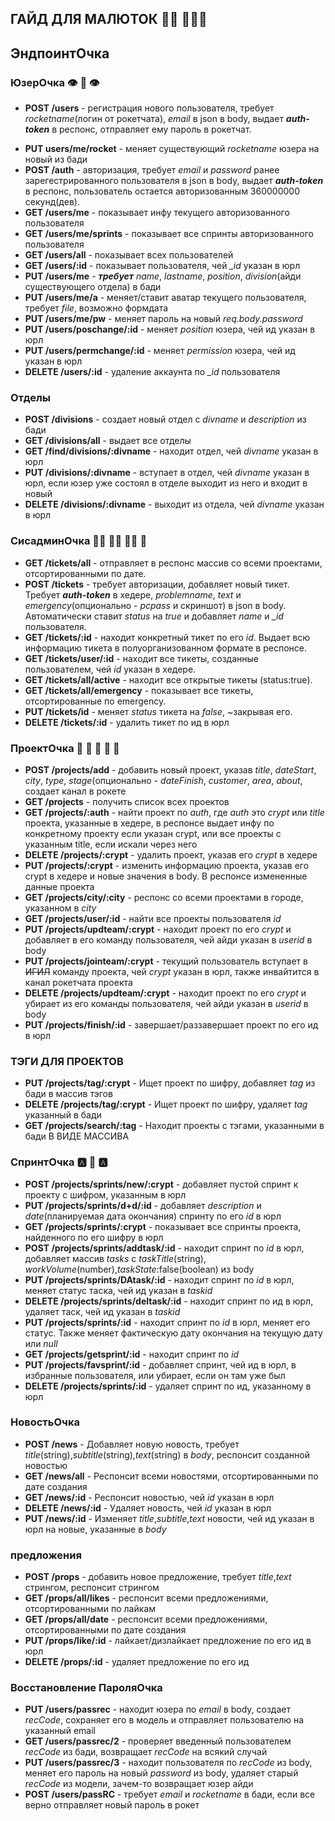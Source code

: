 ## ГАЙД ДЛЯ МАЛЮТОК :person_in_manual_wheelchair: :family_man_man_boy:

## ЭндпоинтОчка

### ЮзерОчка :eye: :lips: :eye:

- **POST /users** - регистрация нового пользователя, требует _rocketname_(логин от рокетчата), _email_ в json в body, выдает **_auth-token_** в респонс, отправляет ему пароль в рокетчат.
<!-- - **PUT /users/reg2** - **_требует_** _name_, _lastname_, _position_, _division_(айди существующего отдела) в бади -->
- **PUT users/me/rocket** - меняет существующий _rocketname_ юзера на новый из бади
- **POST /auth** - авторизация, требует _email_ и _password_ ранее зарегестрированного пользователя в json в body, выдает **_auth-token_** в респонс, пользователь остается авторизованным 360000000 секунд(дев).
- **GET /users/me** - показывает инфу текущего авторизованного пользователя
- **GET /users/me/sprints** - показывает все спринты авторизованного пользователя
- **GET /users/all** - показывает всех пользователей
- **GET /users/:id** - показывает пользователя, чей _\_id_ указан в юрл
- **PUT /users/me** - **_требует_** _name_, _lastname_, _position_, _division_(айди существующего отдела) в бади
- **PUT /users/me/a** - меняет/ставит аватар текущего пользователя, требует _file_, возможно формдата
- **PUT /users/me/pw** - меняет пароль на новый _req.body.password_
- **PUT /users/poschange/:id** - меняет _position_ юзера, чей ид указан в юрл
- **PUT /users/permchange/:id** - меняет _permission_ юзера, чей ид указан в юрл
- **DELETE /users/:id** - удаление аккаунта по _\_id_ пользователя

### Отделы

- **POST /divisions** - создает новый отдел с _divname_ и _description_ из бади
- **GET /divisions/all** - выдает все отделы
- **GET /find/divisions/:divname** - находит отдел, чей _divname_ указан в юрл
- **PUT /divisions/:divname** - вступает в отдел, чей _divname_ указан в юрл, если юзер уже состоял в отделе выходит из него и входит в новый
- **DELETE /divisions/:divname** - выходит из отдела, чей _divname_ указан в юрл

### СисадминОчка :mechanic: :man_mechanic: :mechanic: :place_of_worship:

- **GET /tickets/all** - отправляет в респонс массив со всеми проектами, отсортированными по дате.
- **POST /tickets** - требует авторизации, добавляет новый тикет. Требует **_auth-token_** в хедере, _problemname_, _text_ и _emergency_(опционально - _pcpass_ и скриншот) в json в body. Автоматически ставит _status_ на _true_ и добавляет _name_ и _\_id_ пользователя.
- **GET /tickets/:id** - находит конкретный тикет по его _id_. Выдает всю информацию тикета в полуорганизованном формате в респонсе.
- **GET /tickets/user/:id** - находит все тикеты, созданные пользователем, чей _id_ указан в хедере.
- **GET /tickets/all/active** - находит все открытые тикеты (status:true).
- **GET /tickets/all/emergency** - показывает все тикеты, отсортированные по emergency.
- **PUT /tickets/id** - меняет _status_ тикета на _false_, ~закрывая его.
- **DELETE /tickets/:id** - удалить тикет по ид в юрл

### ПроектОчка :call_me_hand: :call_me_hand: :call_me_hand: :call_me_hand: :call_me_hand:

- **POST /projects/add** - добавить новый проект, указав _title_, _dateStart_, _city_, _type_, _stage_(опционально - _dateFinish_, _customer_, _area_, _about_, создает канал в рокете
- **GET /projects** - получить список всех проектов
- **GET /projects/:auth** - найти проект по _auth_, где _auth_ это _crypt_ или _title_ проекта, указанные в хедере, в респонсе выдает инфу по конкретному проекту если указан crypt, или все проекты с указанным title, если искали через него
- **DELETE /projects/:crypt** - удалить проект, указав его _crypt_ в хедере
- **PUT /projects/:crypt** - изменить информацию проекта, указав его crypt в хедере и новые значения в body. В респонсе измененные данные проекта
- **GET /projects/city/:city** - респонс со всеми проектами в городе, указанном в _city_
- **GET /projects/user/:id** - найти все проекты пользователя _id_
- **PUT /projects/updteam/:crypt** - находит проект по его _crypt_ и добавляет в его команду пользователя, чей айди указан в _userid_ в body
- **PUT /projects/jointeam/:crypt** - текущий пользователь вступает в ~~ИГИЛ~~ команду проекта, чей _crypt_ указан в юрл, также инвайтится в канал рокетчата проекта
- **DELETE /projects/updteam/:crypt** - находит проект по его _crypt_ и убирает из его команды пользователя, чей айди указан в _userid_ в body
- **PUT /projects/finish/:id** - завершает/раззавершает проект по его ид в юрл

### ТЭГИ ДЛЯ ПРОЕКТОВ

- **PUT /projects/tag/:crypt** - Ищет проект по шифру, добавляет _tag_ из бади в массив тэгов
- **DELETE /projects/tag/:crypt** - Ищет проект по шифру, удаляет _tag_ указанный в бади
- **GET /projects/search/:tag** - Находит проекты с тэгами, указанными в бади В ВИДЕ МАССИВА

### СпринтОчка :a: :shark: :a:

- **POST /projects/sprints/new/:crypt** - добавляет пустой спринт к проекту с шифром, указанным в юрл
- **PUT /projects/sprints/d+d/:id** - добавляет _description_ и _date_(планируемая дата окончания) спринту по его _id_ в юрл
- **GET /projects/sprints/:crypt** - показывает все спринты проекта, найденного по его шифру в юрл
- **POST /projects/sprints/addtask/:id** - находит спринт по _id_ в юрл, добавляет массив _tasks_ с _taskTitle_(string), _workVolume_(number),_taskState_:false(boolean) из body
- **PUT /projects/sprints/DAtask/:id** - находит спринт по _id_ в юрл, меняет статус таска, чей ид указан в _taskid_
- **DELETE /projects/sprints/deltask/:id** - находит спринт по ид в юрл, удаляет таск, чей ид указан в _taskid_
- **PUT /projects/sprints/:id** - находит спринт по _id_ в юрл, меняет его статус. Также меняет фактическую дату окончания на текущую дату или _null_
- **GET /projects/getsprint/:id** - находит спринт по _id_
- **PUT /projects/favsprint/:id** - добавляет спринт, чей ид в юрл, в избранные пользователя, или убирает, если он там уже был
- **DELETE /projects/sprints/:id** - удаляет спринт по ид, указанному в юрл

### НовостьОчка

- **POST /news** - Добавляет новую новость, требует _title_(string),_subtitle_(string),_text_(string) в _body_, респонсит созданной новостью
- **GET /news/all** - Респонсит всеми новостями, отсортированными по дате создания
- **GET /news/:id** - Респонсит новостью, чей _id_ указан в юрл
- **DELETE /news/:id** - Удаляет новость, чей _id_ указан в юрл
- **PUT /news/:id** - Изменяет _title_,_subtitle_,_text_ новости, чей ид указан в юрл на новые, указанные в _body_

### предложения

- **POST /props** - добавить новое предложение, требует _title_,_text_ стрингом, респонсит стрингом
- **GET /props/all/likes** - респонсит всеми предложениями, отсортированными по лайкам
- **GET /props/all/date** - респонсит всеми предложениями, отсортированными по дате создания
- **PUT /props/like/:id** - лайкает/дизлайкает предложение по его ид в юрл
- **DELETE /props/:id** - удаляет предложение по его ид

### Восстановление ПароляОчка

- **PUT /users/passrec** - находит юзера по _email_ в body, создает _recCode_, сохраняет его в модель и отправляет пользователю на указанный email
- **GET /users/passrec/2** - проверяет введенный пользователем _recCode_ из бади, возвращает _recCode_ на всякий случай
- **PUT /users/passrec/3** - находит пользователя по _recCode_ из body, меняет его пароль на новый _password_ из body, удаляет старый _recCode_ из модели, зачем-то возвращает юзер айди
- **POST /users/passRC** - требует _email_ и _rocketname_ в бади, если все верно отправляет новый пароль в рокет
